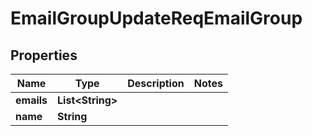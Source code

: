 # EmailGroupUpdateReqEmailGroup

## Properties
Name | Type | Description | Notes
------------ | ------------- | ------------- | -------------
**emails** | **List&lt;String&gt;** |  | 
**name** | **String** |  | 
